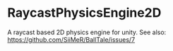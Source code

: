 # RaycastPhysicsEngine2D
A raycast based 2D physics engine for unity. See also: https://github.com/SiiMeR/BallTale/issues/7
